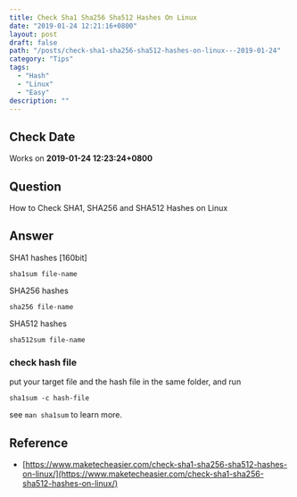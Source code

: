 ```yaml
---
title: Check Sha1 Sha256 Sha512 Hashes On Linux
date: "2019-01-24 12:21:16+0800"
layout: post
draft: false
path: "/posts/check-sha1-sha256-sha512-hashes-on-linux---2019-01-24"
category: "Tips"
tags:
  - "Hash"
  - "Linux"
  - "Easy"
description: ""
---
```


## Check Date

Works on **2019-01-24 12:23:24+0800**

## Question

How to Check SHA1, SHA256 and SHA512 Hashes on Linux

## Answer

SHA1 hashes [160bit]

`sha1sum file-name`

SHA256 hashes

`sha256 file-name`

SHA512 hashes

`sha512sum file-name`

### check hash file

put your target file and the hash file in the same folder, and run 

`sha1sum -c hash-file`

see `man sha1sum` to learn more.

## Reference

- [https://www.maketecheasier.com/check-sha1-sha256-sha512-hashes-on-linux/](https://www.maketecheasier.com/check-sha1-sha256-sha512-hashes-on-linux/)

